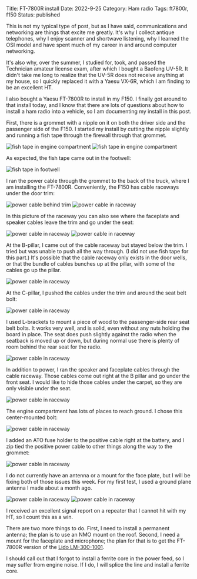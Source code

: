 Title: FT-7800R install
Date: 2022-9-25
Category: Ham radio
Tags: ft7800r, f150
Status: published

This is not my typical type of post, but as I have said, communications and networking are
things that excite me greatly.  It's why I collect antique telephones, why I enjoy scanner
and shortwave listening, why I learned the OSI model and have spent much of my career in
and around computer networking.

It's also why, over the summer, I studied for, took, and passed the Technician amateur license
exam, after which I bought a Baofeng UV-5R.  It didn't take me long to realize that the
UV-5R does not receive anything at my house, so I quickly replaced it with a Yaesu VX-6R, which
I am finding to be an excellent HT.

I also bought a Yaesu FT-7800R to install in my F150.  I finally got around to that install
today, and I know that there are lots of questions about how to install a ham radio into a
vehicle, so I am documenting my install in this post.

First, there is a grommet with a nipple on it on both the driver side and the passenger side
of the F150.  I started my install by cutting the nipple slightly and running a fish tape
through the firewall through that grommet.

![fish tape in engine compartment](/images/ft7800r-install/1-fish-tape-engine.jpg)
![fish tape in engine compartment](/images/ft7800r-install/2-fish-tape-engine.jpg)

As expected, the fish tape came out in the footwell:

![fish tape in footwell](/images/ft7800r-install/3-fish-tape-footwell.jpg)

I ran the power cable through the grommet to the back of the truck, where I am installing
the FT-7800R.  Conveniently, the F150 has cable raceways under the door trim:

![power cable behind trim](/images/ft7800r-install/4-power-cable-behind-trim.jpg)
![power cable in raceway](/images/ft7800r-install/5-power-cable-front-raceway.jpg)

In this picture of the raceway you can also see where the faceplate and speaker cables leave the trim and go under the seat:

![power cable in raceway](/images/ft7800r-install/6-power-cable-front-raceway.jpg)
![power cable in raceway](/images/ft7800r-install/8-power-cable-rear-raceway.jpg)

At the B-pillar, I came out of the cable raceway but stayed below the trim.  I tried
but was unable to push all the way through. (I did not use fish tape for this part.)
It's possible that the cable raceway only exists in the door wells, or that the bundle
of cables bunches up at the pillar, with some of the cables go up the pillar.

![power cable in raceway](/images/ft7800r-install/7-power-cable-B-pillar.jpg)

At the C-pillar, I pushed the cables under the trim and around the seat belt bolt:

![power cable in raceway](/images/ft7800r-install/9-c-pillar-cables.jpg)

I used L-brackets to mount a piece of wood to the passenger-side rear seat belt bolts.
It works very well, and is solid, even without any nuts holding the board in place.
The seat does push slightly against the radio when the seatback is moved up or down, but
during normal use there is plenty of room behind the rear seat for the radio.

![power cable in raceway](/images/ft7800r-install/11-radio-mounted.jpg)

In addition to power, I ran the speaker and faceplate cables through the cable raceway.
Those cables come out right at the B pillar and go under the front seat.  I would
like to hide those cables under the carpet, so they are only visible under the seat.

![power cable in raceway](/images/ft7800r-install/12-b-pillar-cables.jpg)

The engine compartment has lots of places to reach ground. I chose this center-mounted
bolt:

![power cable in raceway](/images/ft7800r-install/13-negative+firewall.jpg)

I added an ATO fuse holder to the positive cable right at the battery, and I zip tied
the positive power cable to other things along the way to the grommet:

![power cable in raceway](/images/ft7800r-install/14-positive.jpg)

I do not currently have an antenna or a mount for the face plate, but I will be fixing
both of those issues this week.  For my first test, I used a ground plane antenna I
made about a month ago.

![power cable in raceway](/images/ft7800r-install/15-first_test.jpg)
![power cable in raceway](/images/ft7800r-install/16-ground_plane_antenna.jpg)

I received an excellent signal report on a repeater that I cannot hit with my HT, so
I count this as a win.

There are two more things to do.  First, I need to install a permanent antenna; the plan
is to use an NMO mount on the roof.  Second, I need a mount for the faceplate and
microphone; the plan for that is to get the FT-7800R version of the [Lido LM-300-1001](https://www.lidoradio.com/products/lm-300-1001-seat-bolt-mount-with-microphone-hanger-for-yaesu-ft-857-ft-7800-ft-7900-ft-8800-ft-8900).

I should call out that I forgot to install a ferrite core in the power feed, so I may
suffer from engine noise.  If I do, I will splice the line and install a ferrite core.
